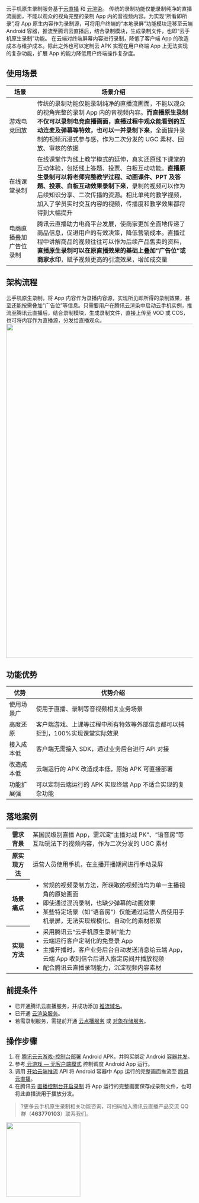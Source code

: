 云手机原生录制服务基于[云直播](https://cloud.tencent.com/document/product/267/46215) 和 [云渲染](https://cloud.tencent.com/document/product/1162/65422#7b5a45de-04c2-4cfc-8fcb-70bcc947a54f)。
传统的录制功能仅能录制纯净的直播流画面，不能以观众的视角完整的录制 App 内的音视频内容。为实现“所看即所录”,将 App 原生内容作为录制源，可将用户终端的“本地录屏”功能模块迁移至云端 Android 容器，推流至腾讯云直播后，结合录制模块，生成录制文件，也即“云手机原生录制”功能。
在云端对终端屏幕内容进行录制，降低了客户端 App 的改造成本与维护成本。除此之外也可以定制云 APK 实现在用户终端 App 上无法实现的复杂功能，扩展 App 的能力降低用户终端操作复杂度。

## 使用场景 

<table>
<thead>
<tr>
<th width=15%>场景</th>
<th>场景介绍</th>
</tr>
</thead>
<tbody><tr>
<td>游戏电竞回放</td>
<td>传统的录制功能仅能录制纯净的直播流画面，不能以观众的视角完整的录制 App 内的音视频内容。<strong>而直播原生录制不仅可以录制电竞直播画面，直播过程中观众能看到的互动连麦及弹幕等特效，也可以一并录制下来</strong>，全面提升录制的视频沉浸式参与感，作为二次分发的 UGC 素材、回放、审核的依据</td>
</tr>
<tr>
<td>在线课堂录制</td>
<td>在线课堂作为线上教学模式的延伸，真实还原线下课堂的互动体验，包括线上答题、投票、白板互动功能。<strong>直播原生录制可以将老师完整教学过程、动画课件、PPT 及答题、投票、白板互动效果录制下来</strong>，录制的视频可以作为后续知识分享、二次传播的资源。相比单纯的教学视频，加入了学员实时交互内容的视频，传播度和教学效果都将得到大幅提升</td>
</tr>
<tr>
<td>电商直播叠加广告位录制</td>
<td>腾讯云直播助力电商平台发展，使商家更加全面地传递了商品信息，促进用户的有效决策，降低营销成本。直播过程中讲解商品的视频往往可以作为后续产品售卖的资料，<strong>直播原生录制可以在原直播效果的基础上叠加“广告位”或商家水印</strong>，赋予视频更高的引流效果，增加成交量</td>
</tr>
</tbody></table>

## 架构流程

云手机原生录制，将 App 内容作为录播内容源，实现所见即所得的录制效果，甚至还能按需叠加“广告位”等信息。只需要用户在腾讯云渲染中启动云手机实例，推流至腾讯云直播后，结合录制模块，生成录制文件，直接上传至 VOD 或 COS，也可将内容作为直播源，分发给直播观众。 
<img src="https://qcloudimg.tencent-cloud.cn/raw/34bda645ca440511d5bfaf47ab17edbd.png" width=900px>

## 功能优势

| 优势 | 优势介绍 | 
|---------|---------|
| 使用场景广 | 使用于直播、录制等音视频相关业务场景 | 
| 高度还原 | 客户端游戏、上课等过程中所有特效等外部信息都可以捕捉到，100%实现课堂实际效果 | 
| 接入成本低 | 客户端无需接入 SDK，通过业务后台进行 API 对接 | 
| 改造成本低 | 云端运行的 APK 改造成本低，原始 APK 可直接部署 | 
| 功能扩展强 | 可以定制云端运行的 APK 实现终端 App 不适合实现的复杂功能 | 


## 落地案例

<table>
<tr>
<th>需求背景</th>
<td>某国民级别直播 App，需沉淀“主播对战 PK“、“语音房”等互动玩法下的视频内容，作为二次分发的 UGC 素材</td>
</tr>
<tr>
<th>原实现方法</th>
<td>运营人员使用手机，在主播开播期间进行手动录屏</td>
</tr>
<tr>
<th>场景痛点</th>
<td><ul style="margin:0">
		<li>常规的视频录制方法，所获取的视频流均为单一主播视角的原始画面</li>
		<li>即使通过混流录制，也缺少弹幕的动画效果</li>
		<li>某些特定场景（如“语音房”）仅能通过运营人员使用手机录屏，无法实现规模化、自动化的素材积累</li>
</ul></td>
</tr>
<tr>
<th>实现方法</th>
<td><ul style="margin:0">
		<li>采用腾讯云“云手机原生录制”能力</li>
		<li>云端运行客户定制化的免登录 App</li>
		<li>主播开播时，客户业务后台自动发送消息给云端 App，云端 App 收到信令后进入指定房间并播放视频</li>
		<li>配合腾讯云直播录制能力，沉淀视频内容素材</li>
</ul></td>
</tr>
</table>


## 前提条件
- 已开通腾讯云直播服务，并成功添加 [推流域名](https://cloud.tencent.com/document/product/267/20381)。
- 已开通 [云渲染服务](https://cloud.tencent.com/document/product/1162)。
- 若需录制服务，需提前开通 [云点播服务](https://cloud.tencent.com/document/product/266/8757#.E6.AD.A5.E9.AA.A41.EF.BC.9A.E5.BC.80.E9.80.9A.E4.BA.91.E7.82.B9.E6.92.AD) 或 [对象存储服务](https://cloud.tencent.com/document/product/436/38484)。


## **操作步骤**

1. 在 [腾讯云云游戏-控制台部署](https://cloud.tencent.com/document/product/1162/64896) Android APK，并购买绑定 Android [容器并发](https://cloud.tencent.com/document/product/1162/64889)。
2. 参考[ 云游戏 — 无客户端模式](https://cloud.tencent.com/document/product/1162/65422#7b5a45de-04c2-4cfc-8fcb-70bcc947a54f) 控制调度 Android App 运行。
3. 调用 [开始云端推流](https://cloud.tencent.com/document/product/1162/67868)  API 将 Android 容器中 App 运行的完整画面推流至 [腾讯云直播](https://cloud.tencent.com/document/product/267)。
4. 在腾讯云 [直播控制台开启录制](https://cloud.tencent.com/document/product/267/32739) 将 App 运行的完整画面保存成录制文件，也可将此直播流用于播放分发。


>?更多云手机原生录制相关功能咨询，可扫码加入腾讯云直播产品交流 QQ 群（**463770103**）联系我们。
<img src="https://qcloudimg.tencent-cloud.cn/raw/efbfd4a5fd5af79991dd7a7a954c51fd.png" width=200px>
